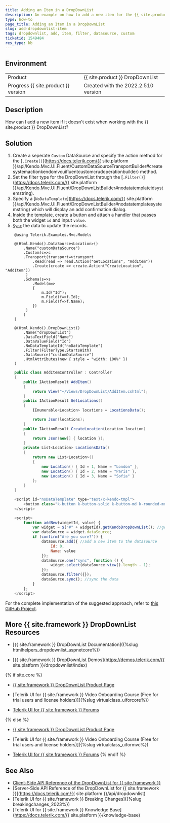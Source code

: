 ```yaml
---
title: Adding an Item in a DropDownList
description: An example on how to add a new item for the {{ site.product }} DropDownList.
type: how-to
page_title: Adding an Item in a DropDownList
slug: add-dropdownlist-item
tags: dropdownlist, add, item, filter, datasource, custom
ticketid: 1549484
res_type: kb
---
```


## Environment

<table>
 <tr>
  <td>Product</td>
  <td>{{ site.product }} DropDownList</td>
 </tr>
 <tr>
  <td>Progress {{ site.product }} version</td>
  <td>Created with the 2022.2.510 version</td>
 </tr>
</table>

## Description

How can I add a new item if it doesn't exist when working with the {{ site.product }} DropDownList?

## Solution

1. Create a seperate `Custom` DataSource and specify the action method for the [`.Create()`](https://docs.telerik.com/{{ site.platform }}/api/Kendo.Mvc.UI.Fluent/CustomDataSourceTransportBuilder#createsystemactionkendomvcuifluentcustomcrudoperationbuilder) method.
1. Set the filter type for the DropDownList through the [`.Filter()`](https://docs.telerik.com/{{ site.platform }}/api/Kendo.Mvc.UI.Fluent/DropDownListBuilder#nodatatemplateidsystemstring).
1. Specify a [`NoDataTemplate`](https://docs.telerik.com/{{ site.platform }}/api/Kendo.Mvc.UI.Fluent/DropDownListBuilder#nodatatemplatesystemstring) which will display an add confirmation dialog. 
1. Inside the template, create a button and attach a handler that passes both the widget `id` and input `value`.
1. [`Sync`](https://docs.telerik.com/kendo-ui/api/javascript/data/datasource/events/sync) the data to update the records.

```Index.cshtml
    @using Telerik.Examples.Mvc.Models

    @(Html.Kendo().DataSource<Location>()
        .Name("customDataSource")
        .Custom(c=>c
        .Transport(transport=>transport
            .Read(read => read.Action("GetLocations", "AddItem"))
            .Create(create => create.Action("CreateLocation", "AddItem"))
         )
        .Schema(s=>s
            .Model(m=>
            {
                m.Id("Id");
                m.Field(f=>f.Id);
                m.Field(f=>f.Name);
            })
         )
        )
    )

    @(Html.Kendo().DropDownList()
        .Name("dropDownList")
        .DataTextField("Name")
        .DataValueField("Id")
        .NoDataTemplateId("noDataTemplate")
        .Filter(FilterType.StartsWith)
        .DataSource("customDataSource")
        .HtmlAttributes(new { style = "width: 100%" })
    )
```
```Controller.cs
    public class AddItemController : Controller
    {
        public IActionResult AddItem()
        {
            return View("~/Views/DropDownList/AddItem.cshtml");
        }
        public IActionResult GetLocations()
        {
            IEnumerable<Location> locations = LocationsData();

            return Json(locations);
        }
        public IActionResult CreateLocation(Location location)
        {
            return Json(new[] { location });
        }
        private List<Location> LocationsData()
        {
            return new List<Location>()
            {
                new Location() { Id = 1, Name = "London" },
                new Location() { Id = 2, Name = "Paris" },
                new Location() { Id = 3, Name = "Sofia" }
            };
        }
    }
```
```Script.js
    <script id="noDataTemplate" type="text/x-kendo-tmpl">
        <button class="k-button k-button-solid k-button-md k-rounded-md k-button-solid-base" onclick="addNew('#: instance.element[0].   id #', '#: instance.filterInput.val() #')">Add new item</button>
    </script>

    <script>
        function addNew(widgetId, value) {
            var widget = $("#" + widgetId).getKendoDropDownList(); //get the reference of the dropdownlist
            var dataSource = widget.dataSource;
            if (confirm("Are you sure?")) {
                dataSource.add({ //add a new item to the datasource
                    Id: 0,
                    Name: value
                });
                dataSource.one("sync", function () {
                    widget.select(dataSource.view().length - 1);
                });
                dataSource.filter({});
                dataSource.sync(); //sync the data
            }
        };
    </script> 
```

For the complete implementation of the suggested approach, refer to [this GitHub Project](https://github.com/telerik/ui-for-aspnet-core-examples/blob/master/Telerik.Examples.Mvc/Telerik.Examples.Mvc/Views/DropDownList/AddItem.cshtml).

## More {{ site.framework }} DropDownList Resources

* [{{ site.framework }} DropDownList Documentation]({%slug htmlhelpers_dropdownlist_aspnetcore%})

* [{{ site.framework }} DropDownList Demos](https://demos.telerik.com/{{ site.platform }}/dropdownlist/index)

{% if site.core %}
* [{{ site.framework }} DropDownList Product Page](https://www.telerik.com/aspnet-core-ui/dropdownlist)

* [Telerik UI for {{ site.framework }} Video Onboarding Course (Free for trial users and license holders)]({%slug virtualclass_uiforcore%})

* [Telerik UI for {{ site.framework }} Forums](https://www.telerik.com/forums/aspnet-core-ui)

{% else %}
* [{{ site.framework }} DropDownList Product Page](https://www.telerik.com/aspnet-mvc/grid)

* [Telerik UI for {{ site.framework }} Video Onboarding Course (Free for trial users and license holders)]({%slug virtualclass_uiformvc%})

* [Telerik UI for {{ site.framework }} Forums](https://www.telerik.com/forums/aspnet-mvc)
{% endif %}

## See Also

* [Client-Side API Reference of the DropDownList for {{ site.framework }}](https://docs.telerik.com/kendo-ui/api/javascript/ui/dropdownlist)
* [Server-Side API Reference of the DropDownList for {{ site.framework }}](https://docs.telerik.com/{{ site.platform }}/api/dropdownlist)
* [Telerik UI for {{ site.framework }} Breaking Changes]({%slug breakingchanges_2023%})
* [Telerik UI for {{ site.framework }} Knowledge Base](https://docs.telerik.com/{{ site.platform }}/knowledge-base)
